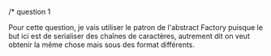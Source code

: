 /* question 1

Pour cette question, je vais utiliser le patron de l'abstract Factory puisque le but ici est de serialiser des chaînes de caractères, autrement dit on veut obtenir la même chose mais sous des format différents.